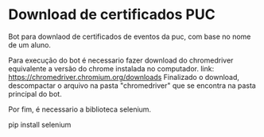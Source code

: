 # Download de certificados PUC
Bot para downlaod de certificados de eventos da puc, com base no nome de um aluno.


Para execução do bot é necessario fazer download do chromedriver equivalente a versão do chrome instalada no computador.
link: https://chromedriver.chromium.org/downloads
Finalizado o download, descompactar o arquivo na pasta "chromedriver" que se encontra na pasta principal do bot.

Por fim, é necessario a biblioteca selenium.

pip install selenium
